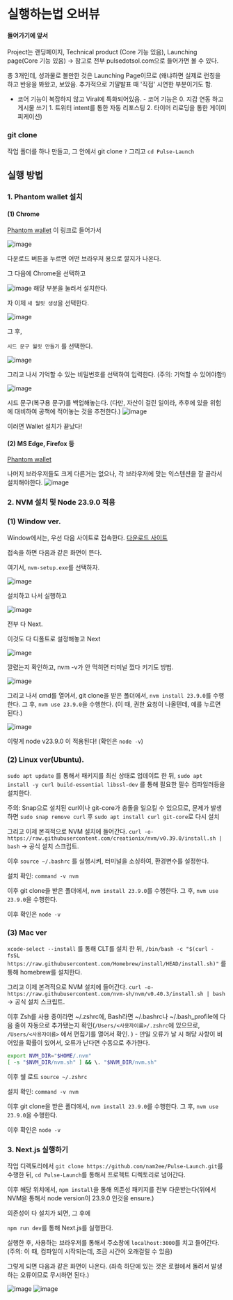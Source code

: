 # 실행하는법 오버뷰 

#### 들어가기에 앞서
Project는 랜딩페이지, Technical product (Core 기능 있음), Launching page(Core 기능 있음)  -> 참고로 전부 pulsedotsol.com으로 들어가면 볼 수 있다. 

총 3개인데, 성과물로 볼만한 것은 Launching Page이므로 (왜냐하면 실제로 런칭을 하고 반응을 봐왔고, 보았음. 추가적으로 기말발표 때 '직접' 시연한 부분이기도 함.  
+ 코어 기능이 복잡하지 않고 Viral에 특화되어있음. - 코어 기능은 0. 지갑 연동 하고 게시물 쓰기 1. 트위터 intent를 통한 자동 리포스팅 2. 타이머 리로딩을 통한 게이미피케이션) 


### git clone
작업 폴더를 하나 만들고, 
그 안에서 git clone `?`
그리고 `cd Pulse-Launch`

## 실행 방법

### 1. Phantom wallet 설치 

#### (1) Chrome
[Phantom wallet](https://phantom.com/) 이 링크로 들어가서 

![image](https://github.com/user-attachments/assets/5a439ef7-a8e5-447c-a6ff-8a51f63e0d84)

다운로드 버튼을 누르면 어떤 브라우저 용으로 깔지가 나온다. 

그 다음에  Chrome을 선택하고 

![image](https://github.com/user-attachments/assets/64be178d-97b6-4dee-9aa5-3300f80033e9)
해당 부분을 눌러서 설치한다. 

자 이제 `새 월릿 생성`을 선택한다. 

![image](https://github.com/user-attachments/assets/29b2ed99-a159-40c5-b7b9-a670a9a4b324)

그 후,

`시드 문구 월릿 만들기` 를 선택한다. 

![image](https://github.com/user-attachments/assets/cf8bc849-b6f2-4974-8fdd-373ad02511bb)

그리고 나서 기억할 수 있는 비밀번호를 선택하여 입력한다. (주의: 기억할 수 있어야함!)

![image](https://github.com/user-attachments/assets/bc4c5d63-cc96-4857-811f-c84f8332b3c6)

시드 문구(복구용 문구)를 백업해놓는다. (다만, 자산이 걸린 일이라, 추후에 있을 위험에 대비하여 공책에 적어놓는 것을 추천한다.) 
![image](https://github.com/user-attachments/assets/a20bf42e-3c47-4327-afe5-eb5ef7552aa2)

이러면 Wallet 설치가 끝났다! 

#### (2) MS Edge, Firefox 등 
[Phantom wallet](https://phantom.com/) 

나머지 브라우저들도 크게 다른거는 없으나, 각 브라우저에 맞는 익스텐션을 잘 골라서 설치해야한다.
![image](https://github.com/user-attachments/assets/42306fb8-4804-4c66-ac42-c59989ac08e7)


### 2. NVM 설치 및 Node 23.9.0 적용 

### (1) Window ver.

Window에서는, 우선 다음 사이트로 접속한다. 
[다운로드 사이트](https://github.com/coreybutler/nvm-windows/releases)

접속을 하면 다음과 같은 화면이 뜬다. 

여기서, `nvm-setup.exe`를 선택하자. 

![image](https://github.com/user-attachments/assets/f91a4115-5c69-42b1-acfc-8cf303ea2ad0)

설치하고 나서 실행하고 

![image](https://github.com/user-attachments/assets/8c954589-e913-49aa-a3c5-bc61ffba3326)

전부 다 Next. 

이것도 다 디폴트로 설정해놓고 Next

![image](https://github.com/user-attachments/assets/4e2334b2-10bb-4063-acd8-f53b8fb2441b)

깔렸는지 확인하고, nvm -v가 안 먹히면 터미널 껐다 키기도 방법.

![image](https://github.com/user-attachments/assets/4e9f5a9c-2e8c-4d28-885e-cf62b091823c)

그리고 나서 cmd를 열어서, git clone을 받은 폴더에서, 
`nvm install 23.9.0`를 수행한다. 
그 후, 
`nvm use 23.9.0`을 수행한다. (이 때, 권한 요청이 나올텐데, 예를 누르면 된다.) 

![image](https://github.com/user-attachments/assets/511a0413-0fc6-43cc-9042-703ed2e86f2e)

이렇게 node v23.9.0 이 적용된다! (확인은 `node -v`)


### (2) Linux ver(Ubuntu).

`sudo apt update` 를 통해서 패키지를 최신 상태로 업데이트 한 뒤, 
`sudo apt install -y curl build-essential libssl-dev` 를 통해 필요한 필수 컴파일러등을 설치한다. 

주의: Snap으로 설치된 curl이나 git-core가 충돌을 일으킬 수 있으므로, 문제가 발생하면 `sudo snap remove curl` 후 `sudo apt install curl git-core`로 다시 설치

그리고 이제 본격적으로 NVM 설치에 들어간다. 
`curl -o- https://raw.githubusercontent.com/creationix/nvm/v0.39.0/install.sh | bash` -> 공식 설치 스크립트. 

이후
`source ~/.bashrc` 를 실행시켜, 터미널을 소싱하여, 환경변수를 설정한다.

설치 확인: `command -v nvm`

이후  git clone을 받은 폴더에서, 
`nvm install 23.9.0`를 수행한다. 
그 후, 
`nvm use 23.9.0`을 수행한다.

이후 확인은 `node -v`


### (3) Mac ver

`xcode-select --install` 를 통해 CLT를 설치 한 뒤, 
`/bin/bash -c "$(curl -fsSL https://raw.githubusercontent.com/Homebrew/install/HEAD/install.sh)"` 를 통해 homebrew를 설치한다. 

그리고 이제 본격적으로 NVM 설치에 들어간다. 
`curl -o- https://raw.githubusercontent.com/nvm-sh/nvm/v0.40.3/install.sh | bash` -> 공식 설치 스크립트. 

이후
Zsh를 사용 중이라면 ~/.zshrc에, Bash라면 ~/.bashrc나 ~/.bash_profile에 다음 줄이 자동으로 추가됐는지 확인(`/Users/<사용자이름>/.zshrc`에 있으므로, `/Users/<사용자이름>` 에서 편집기를 열어서 확인. ) - 만일 오류가 날 시 해당 사항이 비어있을 확률이 있어서, 오류가 난다면 수동으로 추가한다.

```bash
export NVM_DIR="$HOME/.nvm"
[ -s "$NVM_DIR/nvm.sh" ] && \. "$NVM_DIR/nvm.sh"
```
 
이후 쉘 로드 
`source ~/.zshrc`


설치 확인: `command -v nvm`

이후  git clone을 받은 폴더에서, 
`nvm install 23.9.0`를 수행한다. 
그 후, 
`nvm use 23.9.0`을 수행한다.

이후 확인은 `node -v`


### 3. Next.js 실행하기 

작업 디렉토리에서 
`git clone https://github.com/nam2ee/Pulse-Launch.git`를 수행한 뒤,
`cd Pulse-Launch`를 통해서 프로젝트 디렉토리로 넘어간다. 

이후 해당 위치에서, 
`npm install`을 통해 의존성 패키지를 전부 다운받는다(위에서 NVM을 통해서 node version이 23.9.0 인것을 ensure.) 

의존성이 다 설치가 되면, 그 후에 

`npm run dev`를 통해 Next.js를 실행한다.

실행한 후, 사용하는 브라우저를 통해서 주소창에 `localhost:3000`를 치고 들어간다. (주의: 이 때, 컴파일이 시작되는데, 조금 시간이 오래걸릴 수 있음) 

그렇게 되면 다음과 같은 화면이 나온다. (좌측 하단에 있는 것은 로컬에서 돌려서 발생하는 오류이므로 무시하면 된다.)

![image](https://github.com/user-attachments/assets/425d4123-bf90-429b-9c2a-66958d704b8a)
![image](https://github.com/user-attachments/assets/425d4123-bf90-429b-9c2a-66958d704b8a)

